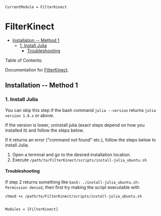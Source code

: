 ```@meta
CurrentModule = FilterKinect
```

# FilterKinect
- [Installation -- Method 1](#installation----method-1)
  - [1. Install Julia](#1-install-julia)
    - [Troubleshooting](#troubleshooting)


Table of Contents:


Documentation for [FilterKinect](https://github.com/AR102/FilterKinect.jl).


## Installation -- Method 1
### 1. Install Julia
You can skip this step if the bash command `julia --version` returns `julia
version 1.8.x` or above. 

If the version is lower, uninstall julia (exact steps depend on how you
installed it) and follow the steps below.

If it returns an error ("command not found" etc.), follow the steps below to
install Julia.

1. Open a terminal and go to the desired installation location.
2. Execute `/path/to/FilterKinect/scripts/install-julia_ubuntu.sh`

#### Troubleshooting

If step 2 returns something like `bash: ./install-julia_ubuntu.sh: Permission
denied`, then first try making the script executable with 

```chmod +x /path/to/FilterKinect/scripts/install-julia_ubuntu.sh```

```@index
```

```@autodocs
Modules = [FilterKinect]
```